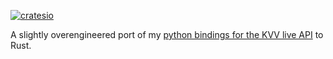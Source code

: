 [![cratesio](https://img.shields.io/crates/v/kvvliveapi.svg)](https://crates.io/crates/kvvliveapi)

A slightly overengineered port of my [python bindings for the KVV live API](https://github.com/nervengift/kvvliveapi) to Rust.
